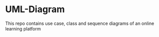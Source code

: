 # UML-Diagram
This repo contains use case, class and sequence diagrams of an online learning platform 
